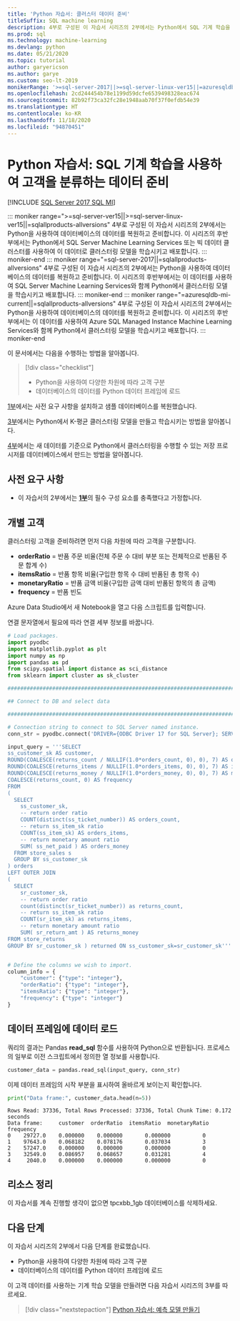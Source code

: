 ```yaml
---
title: 'Python 자습서: 클러스터 데이터 준비'
titleSuffix: SQL machine learning
description: 4부로 구성된 이 자습서 시리즈의 2부에서는 Python에서 SQL 기계 학습을 사용하여 클러스터링을 수행하기 위한 SQL 데이터를 준비합니다.
ms.prod: sql
ms.technology: machine-learning
ms.devlang: python
ms.date: 05/21/2020
ms.topic: tutorial
author: garyericson
ms.author: garye
ms.custom: seo-lt-2019
monikerRange: '>=sql-server-2017||>=sql-server-linux-ver15||=azuresqldb-mi-current||=sqlallproducts-allversions'
ms.openlocfilehash: 2cd244454b78e1199d59dcfe6539498328eac674
ms.sourcegitcommit: 82b92f73ca32fc28e1948aab70f37f0efdb54e39
ms.translationtype: HT
ms.contentlocale: ko-KR
ms.lasthandoff: 11/18/2020
ms.locfileid: "94870451"
---
```

# <a name="python-tutorial-prepare-data-to-categorize-customers-with-sql-machine-learning"></a>Python 자습서: SQL 기계 학습을 사용하여 고객을 분류하는 데이터 준비
[!INCLUDE [SQL Server 2017 SQL MI](../../includes/applies-to-version/sqlserver2017-asdbmi.md)]

::: moniker range=">=sql-server-ver15||>=sql-server-linux-ver15||=sqlallproducts-allversions"
4부로 구성된 이 자습서 시리즈의 2부에서는 Python을 사용하여 데이터베이스의 데이터를 복원하고 준비합니다. 이 시리즈의 후반부에서는 Python에서 SQL Server Machine Learning Services 또는 빅 데이터 클러스터를 사용하여 이 데이터로 클러스터링 모델을 학습시키고 배포합니다.
::: moniker-end
::: moniker range="=sql-server-2017||=sqlallproducts-allversions"
4부로 구성된 이 자습서 시리즈의 2부에서는 Python을 사용하여 데이터베이스의 데이터를 복원하고 준비합니다. 이 시리즈의 후반부에서는 이 데이터를 사용하여 SQL Server Machine Learning Services와 함께 Python에서 클러스터링 모델을 학습시키고 배포합니다.
::: moniker-end
::: moniker range="=azuresqldb-mi-current||=sqlallproducts-allversions"
4부로 구성된 이 자습서 시리즈의 2부에서는 Python을 사용하여 데이터베이스의 데이터를 복원하고 준비합니다. 이 시리즈의 후반부에서는 이 데이터를 사용하여 Azure SQL Managed Instance Machine Learning Services와 함께 Python에서 클러스터링 모델을 학습시키고 배포합니다.
::: moniker-end

이 문서에서는 다음을 수행하는 방법을 알아봅니다.

> [!div class="checklist"]
> * Python을 사용하여 다양한 차원에 따라 고객 구분
> * 데이터베이스의 데이터를 Python 데이터 프레임에 로드

[1부](python-clustering-model.md)에서는 사전 요구 사항을 설치하고 샘플 데이터베이스를 복원했습니다.

[3부](python-clustering-model-build.md)에서는 Python에서 K-평균 클러스터링 모델을 만들고 학습시키는 방법을 알아봅니다.

[4부](python-clustering-model-deploy.md)에서는 새 데이터를 기준으로 Python에서 클러스터링을 수행할 수 있는 저장 프로시저를 데이터베이스에서 만드는 방법을 알아봅니다.

## <a name="prerequisites"></a>사전 요구 사항

* 이 자습서의 2부에서는 [**1부**](python-clustering-model.md)의 필수 구성 요소를 충족했다고 가정합니다.

## <a name="separate-customers"></a>개별 고객

클러스터링 고객을 준비하려면 먼저 다음 차원에 따라 고객을 구분합니다.

* **orderRatio** = 반품 주문 비율(전체 주문 수 대비 부분 또는 전체적으로 반품된 주문 합계 수)
* **itemsRatio** = 반품 항목 비율(구입한 항목 수 대비 반품된 총 항목 수)
* **monetaryRatio** = 반품 금액 비율(구입한 금액 대비 반품된 항목의 총 금액)
* **frequency** = 반품 빈도

Azure Data Studio에서 새 Notebook을 열고 다음 스크립트를 입력합니다.

연결 문자열에서 필요에 따라 연결 세부 정보를 바꿉니다.

```python
# Load packages.
import pyodbc
import matplotlib.pyplot as plt
import numpy as np
import pandas as pd
from scipy.spatial import distance as sci_distance
from sklearn import cluster as sk_cluster

################################################################################################

## Connect to DB and select data

################################################################################################

# Connection string to connect to SQL Server named instance.
conn_str = pyodbc.connect('DRIVER={ODBC Driver 17 for SQL Server}; SERVER=<server>; DATABASE=tpcxbb_1gb; UID=<username>; PWD=<password>')

input_query = '''SELECT
ss_customer_sk AS customer,
ROUND(COALESCE(returns_count / NULLIF(1.0*orders_count, 0), 0), 7) AS orderRatio,
ROUND(COALESCE(returns_items / NULLIF(1.0*orders_items, 0), 0), 7) AS itemsRatio,
ROUND(COALESCE(returns_money / NULLIF(1.0*orders_money, 0), 0), 7) AS monetaryRatio,
COALESCE(returns_count, 0) AS frequency
FROM
(
  SELECT
    ss_customer_sk,
    -- return order ratio
    COUNT(distinct(ss_ticket_number)) AS orders_count,
    -- return ss_item_sk ratio
    COUNT(ss_item_sk) AS orders_items,
    -- return monetary amount ratio
    SUM( ss_net_paid ) AS orders_money
  FROM store_sales s
  GROUP BY ss_customer_sk
) orders
LEFT OUTER JOIN
(
  SELECT
    sr_customer_sk,
    -- return order ratio
    count(distinct(sr_ticket_number)) as returns_count,
    -- return ss_item_sk ratio
    COUNT(sr_item_sk) as returns_items,
    -- return monetary amount ratio
    SUM( sr_return_amt ) AS returns_money
FROM store_returns
GROUP BY sr_customer_sk ) returned ON ss_customer_sk=sr_customer_sk'''


# Define the columns we wish to import.
column_info = {
    "customer": {"type": "integer"},
    "orderRatio": {"type": "integer"},
    "itemsRatio": {"type": "integer"},
    "frequency": {"type": "integer"}
}
```

## <a name="load-the-data-into-a-data-frame"></a>데이터 프레임에 데이터 로드

쿼리의 결과는 Pandas **read_sql** 함수를 사용하여 Python으로 반환됩니다. 프로세스의 일부로 이전 스크립트에서 정의한 열 정보를 사용합니다.

```python
customer_data = pandas.read_sql(input_query, conn_str)
```

이제 데이터 프레임의 시작 부분을 표시하여 올바르게 보이는지 확인합니다.

```python
print("Data frame:", customer_data.head(n=5))
```

```results
Rows Read: 37336, Total Rows Processed: 37336, Total Chunk Time: 0.172 seconds
Data frame:     customer  orderRatio  itemsRatio  monetaryRatio  frequency
0    29727.0    0.000000    0.000000       0.000000          0
1    97643.0    0.068182    0.078176       0.037034          3
2    57247.0    0.000000    0.000000       0.000000          0
3    32549.0    0.086957    0.068657       0.031281          4
4     2040.0    0.000000    0.000000       0.000000          0
```

## <a name="clean-up-resources"></a>리소스 정리

이 자습서를 계속 진행할 생각이 없으면 tpcxbb_1gb 데이터베이스를 삭제하세요.

## <a name="next-steps"></a>다음 단계

이 자습서 시리즈의 2부에서 다음 단계를 완료했습니다.

* Python을 사용하여 다양한 차원에 따라 고객 구분
* 데이터베이스의 데이터를 Python 데이터 프레임에 로드

이 고객 데이터를 사용하는 기계 학습 모델을 만들려면 다음 자습서 시리즈의 3부를 따르세요.

> [!div class="nextstepaction"]
> [Python 자습서: 예측 모델 만들기](python-clustering-model-build.md)
